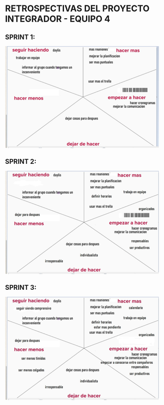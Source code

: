 # RETROSPECTIVAS DEL PROYECTO INTEGRADOR - EQUIPO 4

## SPRINT 1:

![retro 1](./imagenRetro/retros.jpg)

## SPRINT 2:

![retro 2](./imagenRetro/retros_2.jpg)

## SPRINT 3:

![retro 3](./imagenRetro/retros_3.jpg)

